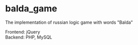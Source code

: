 balda_game
==========

The implementation of russian logic game with words "Balda"

Frontend: jQuery<br>
Backend: PHP, MySQL
